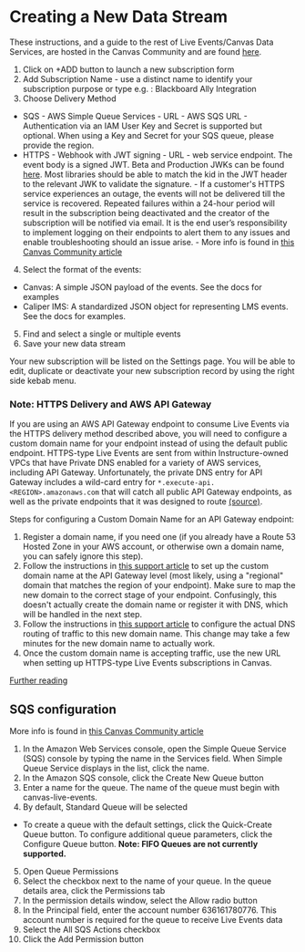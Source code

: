 Creating a New Data Stream
=========

These instructions, and a guide to the rest of Live Events/Canvas Data Services, are hosted in the Canvas Community and are found [here](https://community.canvaslms.com/t5/Admin-Guide/How-do-I-subscribe-to-Live-Events-using-Canvas-Data-Services/ta-p/227).

1. Click on +ADD button to launch a new subscription form
2. Add Subscription Name - use a distinct name to identify your subscription purpose or type e.g. : Blackboard Ally Integration
3. Choose Delivery Method
  * SQS - AWS Simple Queue Services
        - URL - AWS SQS URL
        - Authentication via an IAM User Key and Secret is supported but optional. When using a Key and Secret for your SQS queue, please provide the region.
  * HTTPS - Webhook with JWT signing
        - URL - web service endpoint. The event body is a signed JWT. Beta and Production JWKs can be found [here](https://8axpcl50e4.execute-api.us-east-1.amazonaws.com/main/jwks). Most libraries should be able to match the kid in the JWT header to the relevant JWK to validate the signature.
        - If a customer's HTTPS service experiences an outage, the events will not be delivered till the service is recovered. Repeated failures within a 24-hour period will result in the subscription being deactivated and the creator of the subscription will be notified via email. It is the end user’s responsibility to implement logging on their endpoints to alert them to any issues and enable troubleshooting should an issue arise.
        - More info is found in [this Canvas Community article](https://community.canvaslms.com/t5/Admin-Guide/How-do-I-configure-and-test-Canvas-Live-Events-using-HTTPS/ta-p/151)
4. Select the format of the events:
  * Canvas: A simple JSON payload of the events. See the docs for examples
  * Caliper IMS: A standardized JSON object for representing LMS events. See the docs for examples.
5. Find and select a single or multiple events
6. Save your new data stream

Your new subscription will be listed on the Settings page. You will be able to edit, duplicate or deactivate your new subscription record by using the right side kebab menu.

### Note: HTTPS Delivery and AWS API Gateway

If you are using an AWS API Gateway endpoint to consume Live Events via the HTTPS delivery method described above, you will need to configure a custom domain name for your endpoint instead of using the default public endpoint. HTTPS-type Live Events are sent from within Instructure-owned VPCs that have Private DNS enabled for a variety of AWS services, including API Gateway. Unfortunately, the private DNS entry for API Gateway includes a wild-card entry for `*.execute-api.<REGION>.amazonaws.com` that will catch all public API Gateway endpoints, as well as the private endpoints that it was designed to route [(source)](https://aws.amazon.com/premiumsupport/knowledge-center/api-gateway-vpc-connections/).

Steps for configuring a Custom Domain Name for an API Gateway endpoint:
1. Register a domain name, if you need one (if you already have a Route 53 Hosted Zone in your AWS account, or otherwise own a domain name, you can safely ignore this step).
2. Follow the instructions in [this support article](https://docs.aws.amazon.com/apigateway/latest/developerguide/apigateway-regional-api-custom-domain-create.html#create-regional-domain-using-console) to set up the custom domain name at the API Gateway level (most likely, using a "regional" domain that matches the region of your endpoint). Make sure to map the new domain to the correct stage of your endpoint. Confusingly, this doesn't actually create the domain name or register it with DNS, which will be handled in the next step.
3. Follow the instructions in [this support article](https://docs.aws.amazon.com/Route53/latest/DeveloperGuide/routing-to-api-gateway.html#routing-to-api-gateway-config) to configure the actual DNS routing of traffic to this new domain name. This change may take a few minutes for the new domain name to actually work.
4. Once the custom domain name is accepting traffic, use the new URL when setting up HTTPS-type Live Events subscriptions in Canvas.

[Further reading](https://www.readysetcloud.io/blog/allen.helton/adding-a-custom-domain-to-aws-api-gateway/)

## SQS configuration

More info is found in [this Canvas Community article](https://community.canvaslms.com/t5/Admin-Guide/How-do-I-create-an-SQS-queue-in-Amazon-Web-Services-to-receive/ta-p/170)

1. In the Amazon Web Services console, open the Simple Queue Service (SQS) console by typing the name in the Services field. When Simple Queue Service displays in the list, click the name.
2. In the Amazon SQS console, click the Create New Queue button
3. Enter a name for the queue. The name of the queue must begin with canvas-live-events.
4. By default, Standard Queue will be selected
  * To create a queue with the default settings, click the Quick-Create Queue button. To configure additional queue parameters, click
  the Configure Queue button. **Note: FIFO Queues are not currently supported.**
5. Open Queue Permissions
6. Select the checkbox next to the name of your queue. In the queue details area, click the Permissions tab
7. In the permission details window, select the Allow radio button
8. In the Principal field, enter the account number 636161780776. This account number is required for the queue to receive Live Events data
9.  Select the All SQS Actions checkbox
10. Click the Add Permission button


